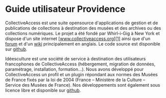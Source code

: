 # Guide utilisateur Providence

CollectiveAccess est une suite opensource d'applications de gestion et de publications de collections à destination des musées et des archives ou des collections numériques.
Le projet a été fondé par Whirl-i-Gig à New York et dispose d'un site internet [www.collectiveaccess.org][1] ainsi que d'un [forum][2] et d'un [wiki][3] principalement en anglais. Le code source est disponible sur [github][4].

Idéesculture est une société de service à destination des utilisateurs francophones de CollectiveAccess (hébergement, migration de données, paramétrage, installation, formation...). Nous avons développé pour CollectiveAccess un profil et un plugin répondant aux normes des Musées de France fixés par la loi de 2004 (France – Ministère de la Culture – Service des Musées de France). Nos développements sont également sous licence libre et disponible sur [github][5].

[1]:	http://www.collectiveaccess.org
[2]:	www.collectiveaccess.org/support/forum
[3]:	http://docs.collectiveaccess.org/wiki
[4]:	https://github.com/collectiveaccess
[5]:	https://www.github.com/ideesculture